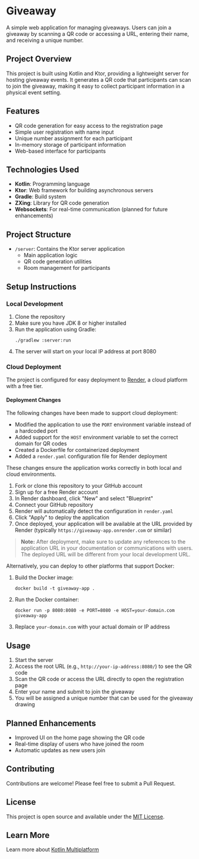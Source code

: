 # Giveaway

A simple web application for managing giveaways. Users can join a giveaway by scanning a QR code or accessing a URL, entering their name, and receiving a unique number.

## Project Overview

This project is built using Kotlin and Ktor, providing a lightweight server for hosting giveaway events. It generates a QR code that participants can scan to join the giveaway, making it easy to collect participant information in a physical event setting.

## Features

- QR code generation for easy access to the registration page
- Simple user registration with name input
- Unique number assignment for each participant
- In-memory storage of participant information
- Web-based interface for participants

## Technologies Used

- **Kotlin**: Programming language
- **Ktor**: Web framework for building asynchronous servers
- **Gradle**: Build system
- **ZXing**: Library for QR code generation
- **Websockets**: For real-time communication (planned for future enhancements)

## Project Structure

- `/server`: Contains the Ktor server application
  - Main application logic
  - QR code generation utilities
  - Room management for participants

## Setup Instructions

### Local Development

1. Clone the repository
2. Make sure you have JDK 8 or higher installed
3. Run the application using Gradle:
   ```
   ./gradlew :server:run
   ```
4. The server will start on your local IP address at port 8080

### Cloud Deployment

The project is configured for easy deployment to [Render](https://render.com/), a cloud platform with a free tier.

#### Deployment Changes

The following changes have been made to support cloud deployment:

- Modified the application to use the `PORT` environment variable instead of a hardcoded port
- Added support for the `HOST` environment variable to set the correct domain for QR codes
- Created a Dockerfile for containerized deployment
- Added a `render.yaml` configuration file for Render deployment

These changes ensure the application works correctly in both local and cloud environments.

1. Fork or clone this repository to your GitHub account
2. Sign up for a free Render account
3. In Render dashboard, click "New" and select "Blueprint"
4. Connect your GitHub repository
5. Render will automatically detect the configuration in `render.yaml`
6. Click "Apply" to deploy the application
7. Once deployed, your application will be available at the URL provided by Render (typically `https://giveaway-app.onrender.com` or similar)

> **Note:** After deployment, make sure to update any references to the application URL in your documentation or communications with users. The deployed URL will be different from your local development URL.

Alternatively, you can deploy to other platforms that support Docker:

1. Build the Docker image:
   ```
   docker build -t giveaway-app .
   ```
2. Run the Docker container:
   ```
   docker run -p 8080:8080 -e PORT=8080 -e HOST=your-domain.com giveaway-app
   ```
3. Replace `your-domain.com` with your actual domain or IP address

## Usage

1. Start the server
2. Access the root URL (e.g., `http://your-ip-address:8080/`) to see the QR code
3. Scan the QR code or access the URL directly to open the registration page
4. Enter your name and submit to join the giveaway
5. You will be assigned a unique number that can be used for the giveaway drawing

## Planned Enhancements

- Improved UI on the home page showing the QR code
- Real-time display of users who have joined the room
- Automatic updates as new users join

## Contributing

Contributions are welcome! Please feel free to submit a Pull Request.

## License

This project is open source and available under the [MIT License](LICENSE).

## Learn More

Learn more about [Kotlin Multiplatform](https://www.jetbrains.com/help/kotlin-multiplatform-dev/get-started.html)
